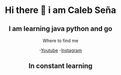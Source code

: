 <div align = "center" > 

<h1 aling = "center" >  Hi there 👋 i am Caleb Seña</h1>
<!--
**Calebsenm/Calebsenm** is a ✨ _special_ ✨ repository because its `README.md` (this file) appears on your GitHub profile.-->



 
<h2> I am learning java python and go </h2>
 
Where to find me
 
-[Youtube](https://www.youtube.com/channel/UCcMc91HTGMh5w0AEp-eMHbw)
-[Instagram](https://www.instagram.com/calebsenm/)

<p align="center">
  <h2> 
      In constant learning
  </h2>  
</p>

<h2></h2>
</div>
